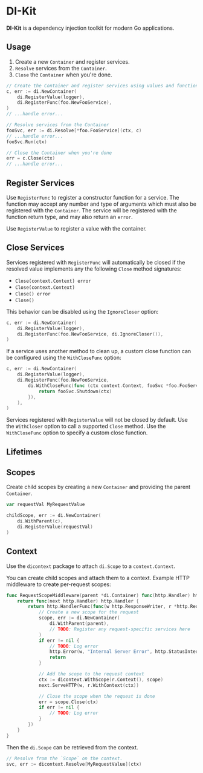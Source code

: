 DI-Kit
======

**DI-Kit** is a dependency injection toolkit for modern Go applications.

## Usage

1. Create a new `Container` and register services.
2. `Resolve` services from the `Container`.
3. `Close` the `Container` when you're done.

```go
// Create the Container and register services using values and functions
c, err := di.NewContainer(
    di.RegisterValue(logger),
    di.RegisterFunc(foo.NewFooService),
)
// ...handle error...

// Resolve services from the Container
fooSvc, err := di.Resolve[*foo.FooService](ctx, c)
// ...handle error...
fooSvc.Run(ctx)

// Close the Container when you're done
err = c.Close(ctx)
// ...handle error...
```

## Register Services

Use `RegisterFunc` to register a constructor function for a service. The function may accept any number and type of arguments which must also be registered with the `Container`. The service will be registered with the function return type, and may also return an `error`.

Use `RegisterValue` to register a value with the container.

## Close Services

Services registered with `RegisterFunc` will automatically be closed if the resolved value implements any the following `Close` method signatures:

- `Close(context.Context) error`
- `Close(context.Context)`
- `Close() error`
- `Close()`

This behavior can be disabled using the `IgnoreCloser` option:

```go
c, err := di.NewContainer(
    di.RegisterValue(logger),
    di.RegisterFunc(foo.NewFooService, di.IgnoreCloser()),
)
```

If a service uses another method to clean up, a custom close function can be configured using the `WithCloseFunc` option:

``` go
c, err := di.NewContainer(
    di.RegisterValue(logger),
    di.RegisterFunc(foo.NewFooService,
        di.WithCloseFunc(func (ctx context.Context, fooSvc *foo.FooService) error {
            return fooSvc.Shutdown(ctx)
        }),
    ),
)
```

Services registered with `RegisterValue` will not be closed by default. Use the `WithCloser` option to call a supported `Close` method. Use the `WithCloseFunc` option to specify a custom close function. 

## Lifetimes



## Scopes

Create child scopes by creating a new `Container` and providing the parent `Container`.

```go
var requestVal MyRequestValue

childScope, err := di.NewContainer(
    di.WithParent(c),
    di.RegisterValue(requestVal)
)
```

## Context

Use the `dicontext` package to attach `di.Scope` to a `context.Context`.

You can create child scopes and attach them to a context. Example HTTP middleware to create per-request scopes:

```go
func RequestScopeMiddleware(parent *di.Container) func(http.Handler) http.Handler {
	return func(next http.Handler) http.Handler {
		return http.HandlerFunc(func(w http.ResponseWriter, r *http.Request) {
			// Create a new scope for the request
			scope, err := di.NewContainer(
				di.WithParent(parent),
				// TODO: Register any request-specific services here
			)
			if err != nil {
				// TODO: Log error
				http.Error(w, "Internal Server Error", http.StatusInternalServerError)
				return
			}

			// Add the scope to the request context
			ctx := dicontext.WithScope(r.Context(), scope)
			next.ServeHTTP(w, r.WithContext(ctx))

			// Close the scope when the request is done
			err = scope.Close(ctx)
			if err != nil {
				// TODO: Log error
			}
		})
	}
}
```

Then the `di.Scope` can be retrieved from the context. 

```go
// Resolve from the `Scope` on the context.
svc, err := dicontext.Resolve[MyRequestValue](ctx)
```

